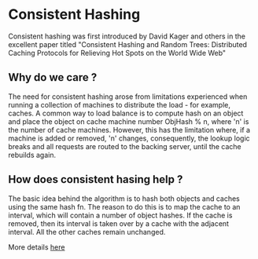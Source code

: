 # Consistent Hashing

Consistent hashing was first introduced by David Kager and others in the excellent paper
titled
   "Consistent Hashing and Random Trees: Distributed Caching Protocols for Relieving Hot
   Spots on the World Wide Web"


## Why do we care ?

The need for consistent hashing arose from limitations experienced when running a collection
of machines to distribute the load - for example, caches. A common way to load balance is
to compute hash on an object and place the object on cache machine number ObjHash % n, 
where 'n' is the number of cache machines. However, this has the limitation where, if a
machine is added or removed, 'n' changes, consequently, the lookup logic breaks and all
requests are routed to the backing server, until the cache rebuilds again.


## How does consistent hasing help ?

The basic idea behind the algorithm is to hash both objects and caches using the same
hash fn. The reason to do this is to map the cache to an interval, which will contain
a number of object hashes. If the cache is removed, then its interval is taken over by
a cache with the adjacent interval. All the other caches remain unchanged. 

More details [here](http://www8.org/w8-papers/2a-webserver/caching/paper2.html)


